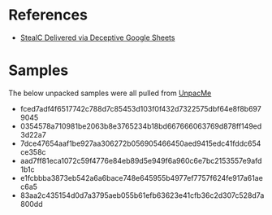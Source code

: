 # References
* [StealC Delivered via Deceptive Google Sheets](https://www.esentire.com/blog/stealc-delivered-via-deceptive-google-sheets)


# Samples
The below unpacked samples were all pulled from [UnpacMe](https://www.unpac.me/)

* fced7adf4f6517742c788d7c85453d103f0f432d7322575dbf64e8f8b6979045
* 0354578a710981be2063b8e3765234b18bd667666063769d878ff149ed3d22a7
* 7dce47654aaf1be927aa306272b056905466450aed9415edc41fddc654ce358c
* aad7ff81eca1072c59f4776e84eb89d5e949f6a960c6e7bc2153557e9afd1b1c
* e1fcbbba3873eb542a6a6bace748e645955b4977ef7757f624fe917a61aec6a5
* 83aa2c435154d0d7a3795aeb055b61efb63623e41cfb36c2d307c528d7a800dd
